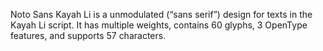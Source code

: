 Noto Sans Kayah Li is a unmodulated (“sans serif”) design for texts in the Kayah Li script. It has multiple weights, contains 60 glyphs, 3 OpenType features, and supports 57 characters.